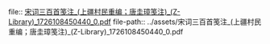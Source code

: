 file:: [宋词三百首笺注_(上疆村民重编；唐圭璋笺注)_(Z-Library)_1726108450440_0.pdf](../assets/宋词三百首笺注_(上疆村民重编；唐圭璋笺注)_(Z-Library)_1726108450440_0.pdf)
file-path:: ../assets/宋词三百首笺注_(上疆村民重编；唐圭璋笺注)_(Z-Library)_1726108450440_0.pdf
